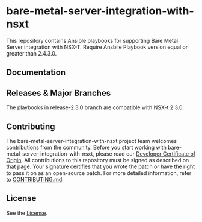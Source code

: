 

# bare-metal-server-integration-with-nsxt
This repository contains Ansible playbooks for supporting Bare Metal Server integration with NSX-T.
Require Ansbile Playbook version equal or greater than 2.4.3.0.

## Documentation

## Releases & Major Branches
The playbooks in release-2.3.0 branch are compatible with NSX-t 2.3.0.

## Contributing

The bare-metal-server-integration-with-nsxt project team welcomes contributions from the community. Before you start working with bare-metal-server-integration-with-nsxt, please read our [Developer Certificate of Origin](https://cla.vmware.com/dco). All contributions to this repository must be signed as described on that page. Your signature certifies that you wrote the patch or have the right to pass it on as an open-source patch. For more detailed information, refer to [CONTRIBUTING.md](CONTRIBUTING.md).

## License
See the [License](LICENSE.txt).
